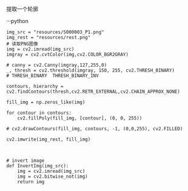 
提取一个轮廓

···python

    img_src = "resources/S000003_P1.png"
    img_rest = "resources/rest.png"
    # 读取PNG图像
    img = cv2.imread(img_src)
    imgray = cv2.cvtColor(img,cv2.COLOR_BGR2GRAY)

    # canny = cv2.Canny(imgray,127,255,0)
    _, thresh = cv2.threshold(imgray, 150, 255, cv2.THRESH_BINARY)
    # THRESH_BINARY  THRESH_BINARY_INV

    contours, hierarchy = cv2.findContours(thresh,cv2.RETR_EXTERNAL,cv2.CHAIN_APPROX_NONE)

    fill_img = np.zeros_like(img)

    for contour in contours:
        cv2.fillPoly(fill_img, [contour], (0, 0, 255))

    # cv2.drawContours(fill_img, contours, -1, (0,0,255), cv2.FILLED)

    cv2.imwrite(img_rest, fill_img)


```


# invert image
def InvertImg(img_src):
    img = cv2.imread(img_src)
    img = cv2.bitwise_not(img)
    return img

